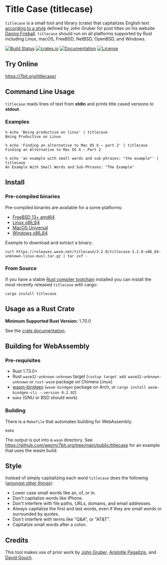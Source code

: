 # Title Case (titlecase)

`titlecase` is a small tool and library (crate) that capitalizes English text
[according to a style][style] defined by John Gruber for post titles on his
website [Daring Fireball]. `titlecase` should run on all platforms supported
by Rust including Linux, macOS, FreeBSD, NetBSD, OpenBSD, and Windows.

[![Build Status](https://api.cirrus-ci.com/github/wezm/titlecase.svg)](https://cirrus-ci.com/github/wezm/titlecase)
[![crates.io](https://img.shields.io/crates/v/titlecase.svg)](https://crates.io/crates/titlecase)
[![Documentation](https://docs.rs/titlecase/badge.svg)][crate-docs]
[![License](https://img.shields.io/crates/l/titlecase.svg)][MIT]

## Try Online

<https://7bit.org/titlecase/>

## Command Line Usage

`titlecase` reads lines of text from **stdin** and prints title cased versions
to **stdout**.

### Examples

```
% echo 'Being productive on linux' | titlecase
Being Productive on Linux

% echo 'Finding an alternative to Mac OS X — part 2' | titlecase
Finding an Alternative to Mac OS X — Part 2

% echo 'an example with small words and sub-phrases: "the example"' | titlecase
An Example With Small Words and Sub-Phrases: "The Example"
```

## Install

### Pre-compiled binaries

Pre-compiled binaries are available for a some platforms:

* [FreeBSD 13+ amd64](https://releases.wezm.net/titlecase/3.2.0/titlecase-3.2.0-amd64-unknown-freebsd.tar.gz)
* [Linux x86\_64](https://releases.wezm.net/titlecase/3.2.0/titlecase-3.2.0-x86_64-unknown-linux-musl.tar.gz)
* [MacOS Universal](https://releases.wezm.net/titlecase/3.2.0/titlecase-3.2.0-universal-apple-darwin.tar.gz)
* [Windows x86\_64](https://releases.wezm.net/titlecase/3.2.0/titlecase-3.2.0-x86_64-pc-windows-msvc.zip)

Example to download and extract a binary:

    curl https://releases.wezm.net/titlecase/3.2.0/titlecase-3.2.0-x86_64-unknown-linux-musl.tar.gz | tar zxf -

### From Source

If you have a stable [Rust compiler toolchain][rustup] installed you can
install the most recently released `titlecase` with cargo:

    cargo install titlecase

## Usage as a Rust Crate

**Minimum Supported Rust Version:** 1.70.0

See the [crate documentation][crate-docs].

## Building for WebAssembly

### Pre-requisites

- Rust 1.73.0+
- Rust `wasm32-unknown-unknown` target
  (`rustup target add wasm32-unknown-unknown` or `rust-wasm` package on Chimera Linux)
- [wasm-bindgen]
  (`wasm-bindgen` package on Arch, or `cargo install wasm-bindgen-cli --version 0.2.92`)
- `make` (GNU or BSD should work)

### Building

There is a `Makefile` that automates building for WebAssembly.

    make

The output is put into a `wasm` directory. See
<https://github.com/wezm/7bit.org/tree/main/public/titlecase> for an
example that uses the wasm build.

## Style

Instead of simply capitalizing each word `titlecase` does the following
([amongst other things][style]):

* Lower case small words like an, of, or in.
* Don't capitalize words like iPhone.
* Don't interfere with file paths, URLs, domains, and email addresses.
* Always capitalize the first and last words, even if they are small words
  or surrounded by quotes.
* Don't interfere with terms like "Q&A", or "AT&T".
* Capitalize small words after a colon.

## Credits

This tool makes use of prior work by [John Gruber][style], [Aristotle
Pagaltzis], and [David Gouch].

[Aristotle Pagaltzis]: http://plasmasturm.org/code/titlecase/
[crate-docs]: https://docs.rs/titlecase
[Daring Fireball]: https://daringfireball.net/
[David Gouch]: http://individed.com/code/to-title-case/
[MIT]: https://github.com/wezm/titlecase/blob/master/LICENSE
[rustup]: https://www.rust-lang.org/tools/install
[style]: https://daringfireball.net/2008/05/title_case
[wasm-bindgen]: https://github.com/rustwasm/wasm-bindgen
